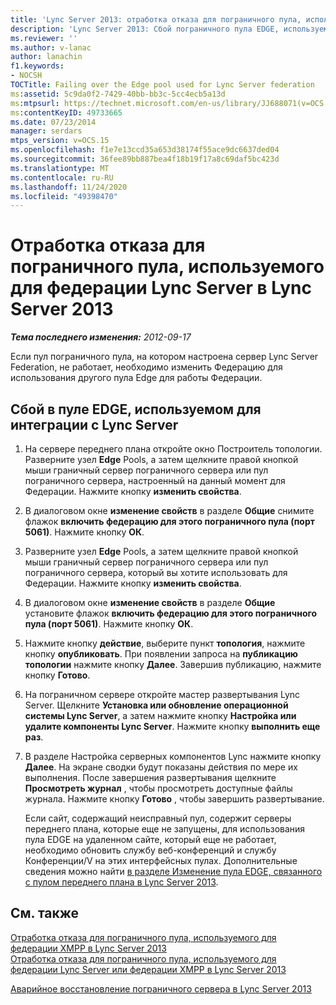 ```yaml
---
title: 'Lync Server 2013: отработка отказа для пограничного пула, используемого для федерации Lync Server'
description: 'Lync Server 2013: Сбой пограничного пула EDGE, используемого для Lync Server Federation.'
ms.reviewer: ''
ms.author: v-lanac
author: lanachin
f1.keywords:
- NOCSH
TOCTitle: Failing over the Edge pool used for Lync Server federation
ms:assetid: 5c9da0f2-7429-40bb-bb3c-5cc4ecb5a13d
ms:mtpsurl: https://technet.microsoft.com/en-us/library/JJ688071(v=OCS.15)
ms:contentKeyID: 49733665
ms.date: 07/23/2014
manager: serdars
mtps_version: v=OCS.15
ms.openlocfilehash: f1e7e13ccd35a653d38174f55ace9dc6637ded04
ms.sourcegitcommit: 36fee89bb887bea4f18b19f17a8c69daf5bc423d
ms.translationtype: MT
ms.contentlocale: ru-RU
ms.lasthandoff: 11/24/2020
ms.locfileid: "49398470"
---
```

# <a name="failing-over-the-edge-pool-used-for-lync-server-federation-in-lync-server-2013"></a>Отработка отказа для пограничного пула, используемого для федерации Lync Server в Lync Server 2013

<div data-xmlns="http://www.w3.org/1999/xhtml">

<div class="topic" data-xmlns="http://www.w3.org/1999/xhtml" data-msxsl="urn:schemas-microsoft-com:xslt" data-cs="https://msdn.microsoft.com/">

<div data-asp="https://msdn2.microsoft.com/asp">



</div>

<div id="mainSection">

<div id="mainBody">

<span> </span>

_**Тема последнего изменения:** 2012-09-17_

Если пул пограничного пула, на котором настроена сервер Lync Server Federation, не работает, необходимо изменить Федерацию для использования другого пула Edge для работы Федерации.

<div>

## <a name="failing-over-the-edge-pool-used-for-lync-server-federation"></a>Сбой в пуле EDGE, используемом для интеграции с Lync Server

1.  На сервере переднего плана откройте окно Построитель топологии. Разверните узел **Edge** Pools, а затем щелкните правой кнопкой мыши граничный сервер пограничного сервера или пул пограничного сервера, настроенный на данный момент для Федерации. Нажмите кнопку **изменить свойства**.

2.  В диалоговом окне **изменение свойств** в разделе **Общие** снимите флажок **включить федерацию для этого пограничного пула (порт 5061)**. Нажмите кнопку **ОК**.

3.  Разверните узел **Edge** Pools, а затем щелкните правой кнопкой мыши граничный сервер пограничного сервера или пул пограничного сервера, который вы хотите использовать для Федерации. Нажмите кнопку **изменить свойства**.

4.  В диалоговом окне **изменение свойств** в разделе **Общие** установите флажок **включить федерацию для этого пограничного пула (порт 5061)**. Нажмите кнопку **ОК**.

5.  Нажмите кнопку **действие**, выберите пункт **топология**, нажмите кнопку **опубликовать**. При появлении запроса на **публикацию топологии** нажмите кнопку **Далее**. Завершив публикацию, нажмите кнопку **Готово**.

6.  На пограничном сервере откройте мастер развертывания Lync Server. Щелкните **Установка или обновление операционной системы Lync Server**, а затем нажмите кнопку **Настройка или удалите компоненты Lync Server**. Нажмите кнопку **выполнить еще раз**.

7.  В разделе Настройка серверных компонентов Lync нажмите кнопку **Далее**. На экране сводки будут показаны действия по мере их выполнения. После завершения развертывания щелкните **Просмотреть журнал** , чтобы просмотреть доступные файлы журнала. Нажмите кнопку **Готово** , чтобы завершить развертывание.
    
    Если сайт, содержащий неисправный пул, содержит серверы переднего плана, которые еще не запущены, для использования пула EDGE на удаленном сайте, который еще не работает, необходимо обновить службу веб-конференций и службу Конференции/V на этих интерфейсных пулах. Дополнительные сведения можно найти [в разделе Изменение пула EDGE, связанного с пулом переднего плана в Lync Server 2013](lync-server-2013-changing-the-edge-pool-associated-with-a-front-end-pool.md).

</div>

<div>

## <a name="see-also"></a>См. также


[Отработка отказа для пограничного пула, используемого для федерации XMPP в Lync Server 2013](lync-server-2013-failing-over-the-edge-pool-used-for-xmpp-federation.md)  
[Отработка отказа для пограничного пула, используемого для федерации Lync Server или федерации XMPP в Lync Server 2013](lync-server-2013-failing-back-the-edge-pool-used-for-lync-server-federation-or-xmpp-federation.md)  


[Аварийное восстановление пограничного сервера в Lync Server 2013](lync-server-2013-edge-server-disaster-recovery.md)  
  

</div>

</div>

<span> </span>

</div>

</div>

</div>

